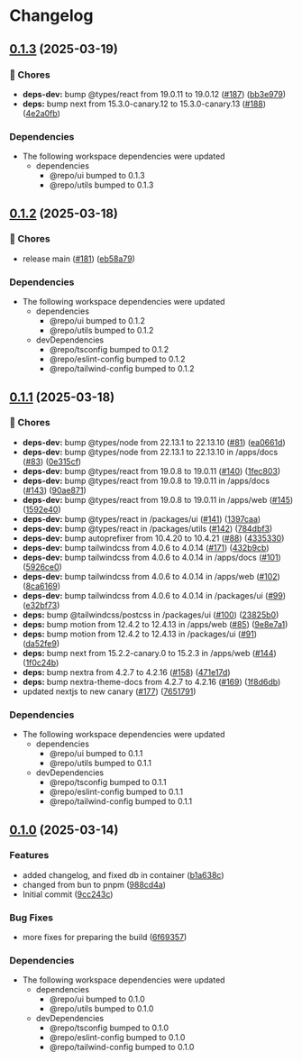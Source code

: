 # Changelog

## [0.1.3](https://github.com/CaptainPowerTurtle/teck-website-monorepo/compare/docs@v0.1.2...docs@v0.1.3) (2025-03-19)


### 🧹 Chores

* **deps-dev:** bump @types/react from 19.0.11 to 19.0.12 ([#187](https://github.com/CaptainPowerTurtle/teck-website-monorepo/issues/187)) ([bb3e979](https://github.com/CaptainPowerTurtle/teck-website-monorepo/commit/bb3e979746649db5e42a7f0c79cde18c1abeca14))
* **deps:** bump next from 15.3.0-canary.12 to 15.3.0-canary.13 ([#188](https://github.com/CaptainPowerTurtle/teck-website-monorepo/issues/188)) ([4e2a0fb](https://github.com/CaptainPowerTurtle/teck-website-monorepo/commit/4e2a0fbfc6d999c6be06c97ddd3f3d233ce8bca2))


### Dependencies

* The following workspace dependencies were updated
  * dependencies
    * @repo/ui bumped to 0.1.3
    * @repo/utils bumped to 0.1.3

## [0.1.2](https://github.com/CaptainPowerTurtle/teck-website-monorepo/compare/docs@v0.1.1...docs@v0.1.2) (2025-03-18)


### 🧹 Chores

* release main ([#181](https://github.com/CaptainPowerTurtle/teck-website-monorepo/issues/181)) ([eb58a79](https://github.com/CaptainPowerTurtle/teck-website-monorepo/commit/eb58a791eca03577168c84a55ce853ccf3ed8600))


### Dependencies

* The following workspace dependencies were updated
  * dependencies
    * @repo/ui bumped to 0.1.2
    * @repo/utils bumped to 0.1.2
  * devDependencies
    * @repo/tsconfig bumped to 0.1.2
    * @repo/eslint-config bumped to 0.1.2
    * @repo/tailwind-config bumped to 0.1.2

## [0.1.1](https://github.com/CaptainPowerTurtle/teck-website-monorepo/compare/docs@v0.1.0...docs@v0.1.1) (2025-03-18)


### 🧹 Chores

* **deps-dev:** bump @types/node from 22.13.1 to 22.13.10 ([#81](https://github.com/CaptainPowerTurtle/teck-website-monorepo/issues/81)) ([ea0661d](https://github.com/CaptainPowerTurtle/teck-website-monorepo/commit/ea0661dc213b6e3fa44f2824b80e917d8ffc1033))
* **deps-dev:** bump @types/node from 22.13.1 to 22.13.10 in /apps/docs ([#83](https://github.com/CaptainPowerTurtle/teck-website-monorepo/issues/83)) ([0e315cf](https://github.com/CaptainPowerTurtle/teck-website-monorepo/commit/0e315cf30cc3e0f8e5ab9cb839f0c5e2935dd287))
* **deps-dev:** bump @types/react from 19.0.8 to 19.0.11 ([#140](https://github.com/CaptainPowerTurtle/teck-website-monorepo/issues/140)) ([1fec803](https://github.com/CaptainPowerTurtle/teck-website-monorepo/commit/1fec803674ed22e25351c0a33dbd4c475db1f135))
* **deps-dev:** bump @types/react from 19.0.8 to 19.0.11 in /apps/docs ([#143](https://github.com/CaptainPowerTurtle/teck-website-monorepo/issues/143)) ([90ae871](https://github.com/CaptainPowerTurtle/teck-website-monorepo/commit/90ae87160c970af9bf97901fd72c649a7caa78e4))
* **deps-dev:** bump @types/react from 19.0.8 to 19.0.11 in /apps/web ([#145](https://github.com/CaptainPowerTurtle/teck-website-monorepo/issues/145)) ([1592e40](https://github.com/CaptainPowerTurtle/teck-website-monorepo/commit/1592e40ce7f249da444c7398ada849f0fa6a7804))
* **deps-dev:** bump @types/react in /packages/ui ([#141](https://github.com/CaptainPowerTurtle/teck-website-monorepo/issues/141)) ([1397caa](https://github.com/CaptainPowerTurtle/teck-website-monorepo/commit/1397caa0c60ff31493f15e6a78e201090f941582))
* **deps-dev:** bump @types/react in /packages/utils ([#142](https://github.com/CaptainPowerTurtle/teck-website-monorepo/issues/142)) ([784dbf3](https://github.com/CaptainPowerTurtle/teck-website-monorepo/commit/784dbf3f8b694657ee5d34d20fbaffaf65dadbd9))
* **deps-dev:** bump autoprefixer from 10.4.20 to 10.4.21 ([#88](https://github.com/CaptainPowerTurtle/teck-website-monorepo/issues/88)) ([4335330](https://github.com/CaptainPowerTurtle/teck-website-monorepo/commit/43353304f38cde4d016f871ad2692c82e2cd56fc))
* **deps-dev:** bump tailwindcss from 4.0.6 to 4.0.14 ([#171](https://github.com/CaptainPowerTurtle/teck-website-monorepo/issues/171)) ([432b9cb](https://github.com/CaptainPowerTurtle/teck-website-monorepo/commit/432b9cb028d115e9e46f5b2e2ecaf16467455de5))
* **deps-dev:** bump tailwindcss from 4.0.6 to 4.0.14 in /apps/docs ([#101](https://github.com/CaptainPowerTurtle/teck-website-monorepo/issues/101)) ([5926ce0](https://github.com/CaptainPowerTurtle/teck-website-monorepo/commit/5926ce021b3fb66a252a8c7f5b8274134329ea41))
* **deps-dev:** bump tailwindcss from 4.0.6 to 4.0.14 in /apps/web ([#102](https://github.com/CaptainPowerTurtle/teck-website-monorepo/issues/102)) ([8ca6169](https://github.com/CaptainPowerTurtle/teck-website-monorepo/commit/8ca6169db42c6e084af327f1a5da602c20319b5c))
* **deps-dev:** bump tailwindcss from 4.0.6 to 4.0.14 in /packages/ui ([#99](https://github.com/CaptainPowerTurtle/teck-website-monorepo/issues/99)) ([e32bf73](https://github.com/CaptainPowerTurtle/teck-website-monorepo/commit/e32bf7321189e4c34ce33e45252c8bf29bdac068))
* **deps:** bump @tailwindcss/postcss in /packages/ui ([#100](https://github.com/CaptainPowerTurtle/teck-website-monorepo/issues/100)) ([23825b0](https://github.com/CaptainPowerTurtle/teck-website-monorepo/commit/23825b09b8477d5ee4addd3c4248956fecb46a12))
* **deps:** bump motion from 12.4.2 to 12.4.13 in /apps/web ([#85](https://github.com/CaptainPowerTurtle/teck-website-monorepo/issues/85)) ([9e8e7a1](https://github.com/CaptainPowerTurtle/teck-website-monorepo/commit/9e8e7a101e93c1922284b003fd50b22d41ab5bf2))
* **deps:** bump motion from 12.4.2 to 12.4.13 in /packages/ui ([#91](https://github.com/CaptainPowerTurtle/teck-website-monorepo/issues/91)) ([da52fe9](https://github.com/CaptainPowerTurtle/teck-website-monorepo/commit/da52fe96757e97d4d3cfb277e7d85d6209949d53))
* **deps:** bump next from 15.2.2-canary.0 to 15.2.3 in /apps/web ([#144](https://github.com/CaptainPowerTurtle/teck-website-monorepo/issues/144)) ([1f0c24b](https://github.com/CaptainPowerTurtle/teck-website-monorepo/commit/1f0c24b887ddb1a1f498a643a15b573a825cff5a))
* **deps:** bump nextra from 4.2.7 to 4.2.16 ([#158](https://github.com/CaptainPowerTurtle/teck-website-monorepo/issues/158)) ([471e17d](https://github.com/CaptainPowerTurtle/teck-website-monorepo/commit/471e17d70a67655160dc729a7228f6ef39281417))
* **deps:** bump nextra-theme-docs from 4.2.7 to 4.2.16 ([#169](https://github.com/CaptainPowerTurtle/teck-website-monorepo/issues/169)) ([1f8d6db](https://github.com/CaptainPowerTurtle/teck-website-monorepo/commit/1f8d6db2709a37eb7e0d5ea753135dd9f663a267))
* updated nextjs to new canary ([#177](https://github.com/CaptainPowerTurtle/teck-website-monorepo/issues/177)) ([7651791](https://github.com/CaptainPowerTurtle/teck-website-monorepo/commit/7651791b20536ff2beccd274f9942b0c1aeac61f))


### Dependencies

* The following workspace dependencies were updated
  * dependencies
    * @repo/ui bumped to 0.1.1
    * @repo/utils bumped to 0.1.1
  * devDependencies
    * @repo/tsconfig bumped to 0.1.1
    * @repo/eslint-config bumped to 0.1.1
    * @repo/tailwind-config bumped to 0.1.1

## [0.1.0](https://github.com/CaptainPowerTurtle/teck-website-monorepo/compare/docs@v0.0.1...docs@v0.1.0) (2025-03-14)


### Features

* added changelog, and fixed db in container ([b1a638c](https://github.com/CaptainPowerTurtle/teck-website-monorepo/commit/b1a638c392ccca6fe80bb0723f5b602ace5e2e36))
* changed from bun to pnpm ([988cd4a](https://github.com/CaptainPowerTurtle/teck-website-monorepo/commit/988cd4a2e09e64eea9713c7edd043041f991edef))
* Initial commit ([9cc243c](https://github.com/CaptainPowerTurtle/teck-website-monorepo/commit/9cc243c16242a4910b53bc075e2094bd2f5837e2))


### Bug Fixes

* more fixes for preparing the build ([6f69357](https://github.com/CaptainPowerTurtle/teck-website-monorepo/commit/6f69357276ed4eede85ad77801ce152f658f704a))


### Dependencies

* The following workspace dependencies were updated
  * dependencies
    * @repo/ui bumped to 0.1.0
    * @repo/utils bumped to 0.1.0
  * devDependencies
    * @repo/tsconfig bumped to 0.1.0
    * @repo/eslint-config bumped to 0.1.0
    * @repo/tailwind-config bumped to 0.1.0
